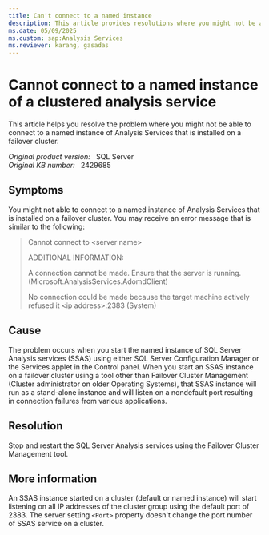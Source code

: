 ```yaml
---
title: Can't connect to a named instance
description: This article provides resolutions where you might not be able to connect to a named instance of Analysis Services that is installed on a failover cluster.
ms.date: 05/09/2025
ms.custom: sap:Analysis Services
ms.reviewer: karang, gasadas
---
```

# Cannot connect to a named instance of a clustered analysis service

This article helps you resolve the problem where you might not be able to connect to a named instance of Analysis Services that is installed on a failover cluster.

_Original product version:_ &nbsp; SQL Server    
_Original KB number:_ &nbsp; 2429685

## Symptoms

You might not able to connect to a named instance of Analysis Services that is installed on a failover cluster. You may receive an error message that is similar to the following:

> Cannot connect to \<server name>  
>
> ADDITIONAL INFORMATION:
>
> A connection cannot be made. Ensure that the server is running. (Microsoft.AnalysisServices.AdomdClient)
>
> No connection could be made because the target machine actively refused it \<ip address>:2383 (System)

## Cause

The problem occurs when you start the named instance of SQL Server Analysis services (SSAS) using either SQL Server Configuration Manager or the Services applet in the Control panel.
When you start an SSAS instance on a failover cluster using a tool other than Failover Cluster Management (Cluster administrator on older Operating Systems), that SSAS instance will run as a stand-alone instance and will listen on a nondefault port resulting in connection failures from various applications.

## Resolution

Stop and restart the SQL Server Analysis services using the Failover Cluster Management tool.

## More information

An SSAS instance started on a cluster (default or named instance) will start listening on all IP addresses of the cluster group using the default port of 2383. The server setting `<Port>` property doesn't change the port number of SSAS service on a cluster.

